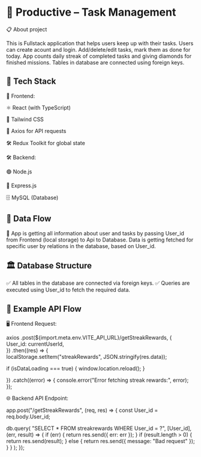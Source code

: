  <h1>🌟 Productive – Task Management</h1>

📋 About project

This is Fullstack application that helps users keep up with their tasks. Users can create acount and login. Add/delete/edit tasks, mark them as done for today. App counts daily streak of completed tasks and giving diamonds for finished missions. Tables in database are connected using foreign keys.

<h2>🚀 Tech Stack</h2>

🎨 Frontend:

⚛ React (with TypeScript)

🎨 Tailwind CSS

🔗 Axios for API requests

🛠️ Redux Toolkit for global state

🛠 Backend:

🟢 Node.js

🚀 Express.js

🗄 MySQL (Database)

<h2>🔄 Data Flow</h2>

📌 App is getting all information about user and tasks by passing User_id from Frontend (local storage) to Api to Database. Data is getting fetched for specific user by relations in the database, based on User_id.

<h2>🏛 Database Structure</h2>

✅ All tables in the database are connected via foreign keys. ✅ Queries are executed using User_id to fetch the required data.

<h2>📡 Example API Flow</h2>

🖥 Frontend Request:

axios .post(${import.meta.env.VITE_API_URL}/getStreakRewards, {  
User_id: currentUserId,  
}) .then((res) => {  
localStorage.setItem("streakRewards", JSON.stringify(res.data));

if (isDataLoading === true) {
window.location.reload();
}

}) .catch((error) => { console.error("Error fetching streak rewards:", error); });

🌐 Backend API Endpoint:

app.post("/getStreakRewards", (req, res) => {
const User_id = req.body.User_id;

db.query(
"SELECT \* FROM streakrewards WHERE User_id = ?",
[User_id],
(err, result) => {
if (err) {
return res.send({ err: err });
}
if (result.length > 0) {
return res.send(result);
} else {
return res.send({ message: "Bad request" });
}
}
);
});
